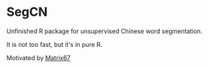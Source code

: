 SegCN
=====

Unfinished R package for unsupervised Chinese word segmentation.

It is not too fast, but it's in pure R.

Motivated by [Matrix67](http://www.matrix67.com/blog/archives/5044)
